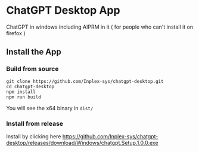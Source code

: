 # ChatGPT Desktop App

ChatGPT in windows including AIPRM in it ( for people who can't install it on firefox )


## Install the App

### Build from source
```
git clone https://github.com/Inplex-sys/chatgpt-desktop.git
cd chatgpt-desktop
npm install
npm run build
```
You will see the x64 binary in `dist/`

### Install from release
Install by clicking here https://github.com/Inplex-sys/chatgpt-desktop/releases/download/Windows/chatgpt.Setup.1.0.0.exe
